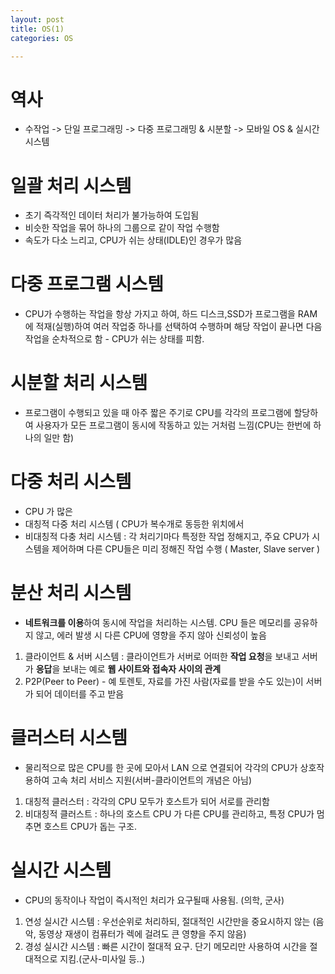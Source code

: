 ```yaml
---
layout: post
title: OS(1)
categories: OS

---
```


# 역사
* 수작업 -> 단일 프로그래밍 -> 다중 프로그래밍 & 시분할 -> 모바일 OS & 실시간 시스템

# 일괄 처리 시스템
 * 초기 즉각적인 데이터 처리가 불가능하여 도입됨
 * 비슷한 작업을 묶어 하나의 그룹으로 같이 작업 수행함
 * 속도가 다소 느리고, CPU가 쉬는 상태(IDLE)인 경우가 많음

# 다중 프로그램 시스템 
 * CPU가 수행하는 작업을 항상 가지고 하여, 하드 디스크,SSD가 프로그램을 RAM에 적재(실행)하여 여러 작업중 하나를 선택하여 수행하며 해당 작업이 끝나면 다음 작업을 순차적으로 함 - CPU가 쉬는 상태를 피함.

# 시분할 처리 시스템 
 * 프로그램이 수행되고 있을 때 아주 짧은 주기로 CPU를 각각의 프로그램에 할당하여 사용자가 모든 프로그램이 동시에 작동하고 있는 거처럼 느낌(CPU는 한번에 하나의 일만 함)


# 다중 처리 시스템

* CPU 가 많은 
* 대칭적 다중 처리 시스템 ( CPU가 복수개로 동등한 위치에서 
* 비대칭적 다충 처리 시스템 : 각 처리기마다 특정한 작업 정해지고, 주요 CPU가 시스템을 제어하며 다른 CPU들은 미리 정해진 작업 수행 ( Master, Slave server )

# 분산 처리 시스템

* **네트워크를 이용**하여 동시에 작업을 처리하는 시스템. CPU 들은 메모리를 공유하지 않고, 에러 발생 시 다른 CPU에 영향을 주지 않아 신뢰성이 높음
 1) 클라이언트 & 서버 시스템 : 클라이언트가 서버로 어떠한 **작업 요청**을 보내고 서버가 **응답**을 보내는 예로 **웹 사이트와 접속자 사이의 관계** 
 2) P2P(Peer to Peer) - 예 토렌토, 자료를 가진 사람(자료를 받을 수도 있는)이 서버가 되어 데이터를 주고 받음

# 클러스터 시스템 

* 물리적으로 많은 CPU를 한 곳에 모아서 LAN 으로 연결되어 각각의 CPU가 상호작용하여 고속 처리 서비스 지원(서버-클라이언트의 개념은 아님)
 1) 대칭적 클러스터 : 각각의 CPU 모두가 호스트가 되어 서로를 관리함
 2) 비대칭적 클러스트 : 하나의 호스트 CPU 가 다른 CPU를 관리하고, 특정 CPU가 멈추면 호스트 CPU가 돕는 구조.

# 실시간 시스템 

* CPU의 동작이나 작업이 즉시적인 처리가 요구될때 사용됨. (의학, 군사)
 1) 연성 실시간 시스템 : 우선순위로 처리하되, 절대적인 시간만을 중요시하지 않는 (음악, 동영상 재생이 컴퓨터가 렉에 걸려도 큰 영향을 주지 않음)
 2) 경성 실시간 시스템 : 빠른 시간이 절대적 요구. 단기 메모리만 사용하여 시간을 절대적으로 지킴.(군사-미사일 등..)
